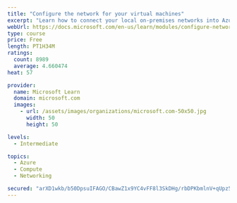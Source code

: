 ```yaml
---
title: "Configure the network for your virtual machines"
excerpt: "Learn how to connect your local on-premises networks into Azure using virtual networks, VPN gateways, and Azure ExpressRoute."
webUrl: https://docs.microsoft.com/en-us/learn/modules/configure-network-for-azure-virtual-machines/
type: course
price: Free
length: PT1H34M
ratings:
  count: 8989
  average: 4.660474
heat: 57

provider:
  name: Microsoft Learn
  domain: microsoft.com
  images:
    - url: /assets/images/organizations/microsoft.com-50x50.jpg
      width: 50
      height: 50

levels:
  - Intermediate

topics:
  - Azure
  - Compute
  - Networking

secured: "arXD1wkb/b50DpsuIFAGO/CBawZ1x9YC4vFF8l3SkDHg/rbDPKbmlnV+qUpz5krZh6EXJhQdSc5UfKr6H6VSday7JrirCsHiwcLRC0qn8/7jffvQpXqarkWUIc6KFy+pGEkJag5VlIn4Aqn3vWW53bGMTmx3nRQAQm6/93KTpceVMHs9XisqGJRmyhB5OYidUz4S3XW5UrZTNmfOsyWjZ2nqVXW23yP5TEubqVQqWItp/+dprIDqkx4DsW/1PMyvkGgbxpTrjp/cDqN3sGndcmhpe/oHX1s/6l03smCm/RJ6AOAAypweUzbUEQx+gnDDNEUaKBLt7b3EioDviPrThIucTYddJys/iSXIZNLpyrO9AzViKWkKaGuDa77C3pXvAGkpS42R+p2dpX/b6i8smS6eATeK10UjE8iyBNOzhus=;ZaGKmBBRDAfTycq6cEqGpg=="
---
```


